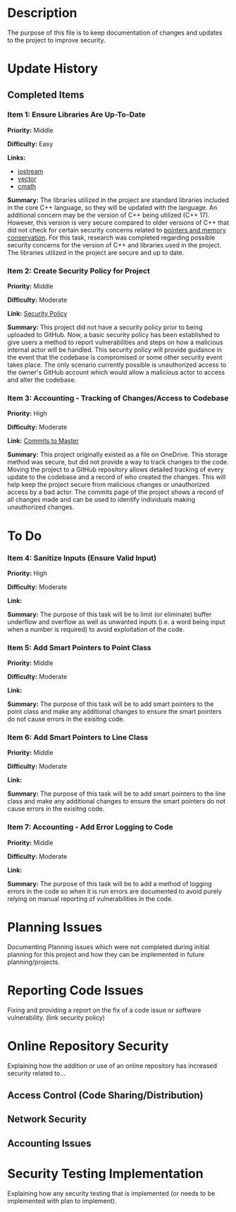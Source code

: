 # Description
The purpose of this file is to keep documentation of changes and updates to the project to improve security. 

# Update History
## Completed Items
### Item 1: Ensure Libraries Are Up-To-Date
**Priority:** Middle <br />

**Difficulty:** Easy <br />

**Links:** 
- [iostream](https://cplusplus.com/reference/iostream/)
- [vector](https://cplusplus.com/reference/vector/vector/)
- [cmath](https://cplusplus.com/reference/cmath/) <br />

**Summary:** The libraries utilized in the project are standard libraries included in the core C++ language, so they will 
be updated with the language. An additional concern may be the version of C++ being utilized (C++ 17). However, this 
version is very secure compared to older versions of C++ that did not check for certain security concerns related to
[pointers and memory conservation](https://learn.microsoft.com/en-us/cpp/cpp/welcome-back-to-cpp-modern-cpp?view=msvc-170).
For this task, research was completed regarding possible security concerns for the version of C++ and libraries used
in the project. The libraries utilized in the project are secure and up to date. 

### Item 2: Create Security Policy for Project
**Priority:** Middle <br />

**Difficulty:** Moderate <br />

**Link:** [Security Policy](https://github.com/HoneyKat11/Shapes-Calculator/commit/b8e770d3a957fadcd50fd018ba0598e427f7326b) <br />

**Summary:** This project did not have a security policy prior to being uploaded to GitHub. Now, a basic security policy
has been established to give users a method to report vulnerabilities and steps on how a malicious internal actor will
be handled. This security policy will provide guidance in the event that the codebase is compromised or some other
security event takes place. The only scenario currently possible is unauthorized access to the owner's GitHub account
which would allow a malicious actor to access and alter the codebase. 

### Item 3: Accounting - Tracking of Changes/Access to Codebase
**Priority:** High <br />

**Difficulty:** Moderate <br />

**Link:** [Commits to Master](https://github.com/HoneyKat11/Shapes-Calculator/commits/master) <br />

**Summary:** This project originally existed as a file on OneDrive. This storage method was secure, but did not provide a 
way to track changes to the code. Moving the project to a GitHub repository allows detailed tracking of every update to
the codebase and a record of who created the changes. This will help keep the project secure from malicious changes or 
unauthorized access by a bad actor. The commits page of the project shows a record of all changes made and can be used 
to identify individuals making unauthorized changes. 

# To Do
### Item 4: Sanitize Inputs (Ensure Valid Input)
**Priority:** High <br />

**Difficulty:** Moderate <br />

**Link:** <br />

**Summary:** The purpose of this task will be to limit (or eliminate) buffer underflow and overflow as well as unwanted
inputs (i.e. a word being input when a number is required) to avoid exploitation of the code.

### Item 5: Add Smart Pointers to Point Class
**Priority:** Middle <br />

**Difficulty:** Moderate <br />

**Link:** <br />

**Summary:** The purpose of this task will be to add smart pointers to the point class and make any additional changes to 
ensure the smart pointers do not cause errors in the exisitng code. 

### Item 6: Add Smart Pointers to Line Class
**Priority:** Middle <br />

**Difficulty:** Moderate <br />

**Link:** <br />

**Summary:** The purpose of this task will be to add smart pointers to the line class and make any additional changes to 
ensure the smart pointers do not cause errors in the exisitng code. 

### Item 7: Accounting - Add Error Logging to Code
**Priority:** Middle <br />

**Difficulty:** Moderate <br />

**Link:** <br />

**Summary:** The purpose of this task will be to add a method of logging errors in the code so when it is run errors are 
documented to avoid purely relying on manual reporting of vulnerabilities in the code. 

# Planning Issues
Documenting Planning issues which were not completed during initial planning for this project and how they can be implemented in future planning/projects.

# Reporting Code Issues
Fixing and providing a report on the fix of a code issue or software vulnerability. (link security policy)

# Online Repository Security
Explaining how the addition or use of an online repository has increased security related to...
## Access Control (Code Sharing/Distribution)

## Network Security

## Accounting Issues

# Security Testing Implementation
Explaining how any security testing that is implemented (or needs to be implemented with plan to implement).
